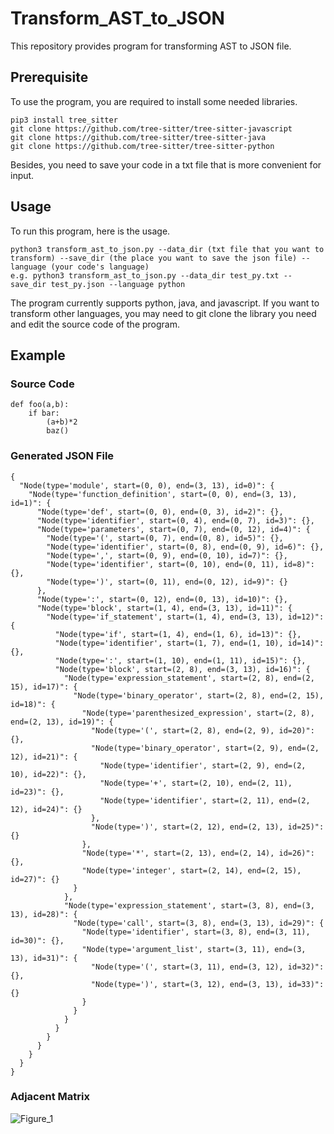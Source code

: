 # Transform_AST_to_JSON

This repository provides program for transforming AST to JSON file.

## Prerequisite

To use the program, you are required to install some needed libraries.

```
pip3 install tree_sitter
git clone https://github.com/tree-sitter/tree-sitter-javascript
git clone https://github.com/tree-sitter/tree-sitter-java
git clone https://github.com/tree-sitter/tree-sitter-python
```

Besides, you need to save your code in a txt file that is more convenient for input.

## Usage

To run this program, here is the usage.

```
python3 transform_ast_to_json.py --data_dir (txt file that you want to transform) --save_dir (the place you want to save the json file) --language (your code's language)
e.g. python3 transform_ast_to_json.py --data_dir test_py.txt --save_dir test_py.json --language python
```

The program currently supports python, java, and javascript. If you want to transform other languages, you may need to git clone the library you need and edit the source code of the program. 

## Example

### Source Code

```
def foo(a,b):
    if bar:
        (a+b)*2
        baz()
```

### Generated JSON File

```
{
  "Node(type='module', start=(0, 0), end=(3, 13), id=0)": {
    "Node(type='function_definition', start=(0, 0), end=(3, 13), id=1)": {
      "Node(type='def', start=(0, 0), end=(0, 3), id=2)": {},
      "Node(type='identifier', start=(0, 4), end=(0, 7), id=3)": {},
      "Node(type='parameters', start=(0, 7), end=(0, 12), id=4)": {
        "Node(type='(', start=(0, 7), end=(0, 8), id=5)": {},
        "Node(type='identifier', start=(0, 8), end=(0, 9), id=6)": {},
        "Node(type=',', start=(0, 9), end=(0, 10), id=7)": {},
        "Node(type='identifier', start=(0, 10), end=(0, 11), id=8)": {},
        "Node(type=')', start=(0, 11), end=(0, 12), id=9)": {}
      },
      "Node(type=':', start=(0, 12), end=(0, 13), id=10)": {},
      "Node(type='block', start=(1, 4), end=(3, 13), id=11)": {
        "Node(type='if_statement', start=(1, 4), end=(3, 13), id=12)": {
          "Node(type='if', start=(1, 4), end=(1, 6), id=13)": {},
          "Node(type='identifier', start=(1, 7), end=(1, 10), id=14)": {},
          "Node(type=':', start=(1, 10), end=(1, 11), id=15)": {},
          "Node(type='block', start=(2, 8), end=(3, 13), id=16)": {
            "Node(type='expression_statement', start=(2, 8), end=(2, 15), id=17)": {
              "Node(type='binary_operator', start=(2, 8), end=(2, 15), id=18)": {
                "Node(type='parenthesized_expression', start=(2, 8), end=(2, 13), id=19)": {
                  "Node(type='(', start=(2, 8), end=(2, 9), id=20)": {},
                  "Node(type='binary_operator', start=(2, 9), end=(2, 12), id=21)": {
                    "Node(type='identifier', start=(2, 9), end=(2, 10), id=22)": {},
                    "Node(type='+', start=(2, 10), end=(2, 11), id=23)": {},
                    "Node(type='identifier', start=(2, 11), end=(2, 12), id=24)": {}
                  },
                  "Node(type=')', start=(2, 12), end=(2, 13), id=25)": {}
                },
                "Node(type='*', start=(2, 13), end=(2, 14), id=26)": {},
                "Node(type='integer', start=(2, 14), end=(2, 15), id=27)": {}
              }
            },
            "Node(type='expression_statement', start=(3, 8), end=(3, 13), id=28)": {
              "Node(type='call', start=(3, 8), end=(3, 13), id=29)": {
                "Node(type='identifier', start=(3, 8), end=(3, 11), id=30)": {},
                "Node(type='argument_list', start=(3, 11), end=(3, 13), id=31)": {
                  "Node(type='(', start=(3, 11), end=(3, 12), id=32)": {},
                  "Node(type=')', start=(3, 12), end=(3, 13), id=33)": {}
                }
              }
            }
          }
        }
      }
    }
  }
}
```

### Adjacent Matrix

![Figure_1](G:\Github\transform_ast_to_json\Figure_1.png)